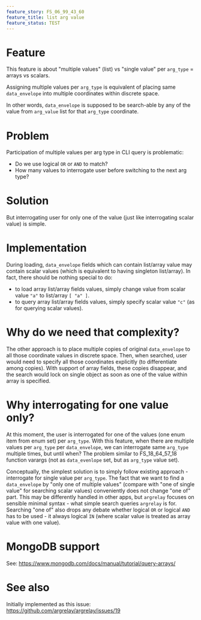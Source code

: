 ```yaml
---
feature_story: FS_06_99_43_60
feature_title: list arg value
feature_status: TEST
---
```


# Feature

This feature is about "multiple values" (list) vs "single value" per `arg_type` = arrays vs scalars.

Assigning multiple values per `arg_type` is equivalent of placing same `data_envelope`
into multiple coordinates within discrete space.

In other words, `data_envelope` is supposed to be search-able by any of the value from `arg_value` list
for that `arg_type` coordinate.

# Problem

Participation of multiple values per arg type in CLI query is problematic:
*   Do we use logical `OR` or `AND` to match?
*   How many values to interrogate user before switching to the next arg type?

# Solution

But interrogating user for only one of the value (just like interrogating scalar value) is simple.

# Implementation

During loading, `data_envelope` fields which can contain list/array value may contain scalar values
(which is equivalent to having singleton list/array).
In fact, there should be nothing special to do:
*   to load array list/array fields values, simply change value from scalar value `"a"` to list/array `[ "a" ]`.
*   to query array list/array fields values, simply specify scalar value `"c"` (as for querying scalar values).

# Why do we need that complexity?

The other approach is to place multiple copies of original `data_envelope`
to all those coordinate values in discrete space.
Then, when searched, user would need to specify all those coordinates explicitly (to differentiate among copies).
With support of array fields, these copies disappear, and the search would lock on single object
as soon as one of the value within array is specified.

# Why interrogating for one value only?

At this moment, the user is interrogated for one of the values (one enum item from enum set) per `arg_type`.
With this feature, when there are multiple values per `arg_type` per `data_envelope`,
we can interrogate same `arg_type` multiple times, but until when?
The problem similar to FS_18_64_57_18 function varargs (not as `data_evenlope` set, but as `arg_type` value set).

Conceptually, the simplest solution is to simply follow existing approach -
interrogate for single value per `arg_type`.
The fact that we want to find a `data_envelope` by "only one of multiple values"
(compare with "one of single value" for searching scalar values) conveniently does not change "one of" part.
This may be differently handled in other apps, but `argrelay` focuses on sensible minimal syntax -
what simple search queries `argrelay` is for.
Searching "one of" also drops any debate whether logical `OR` or logical `AND` has to be used -
it always logical `IN` (where scalar value is treated as array value with one value).

# MongoDB support

See: https://www.mongodb.com/docs/manual/tutorial/query-arrays/

# See also

Initially implemented as this issue: https://github.com/argrelay/argrelay/issues/19

